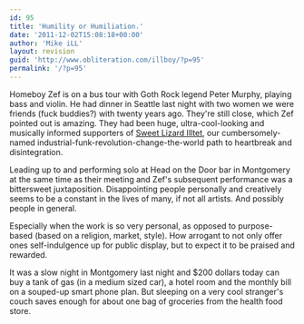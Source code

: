 ```yaml
---
id: 95
title: 'Humility or Humiliation.'
date: '2011-12-02T15:08:18+00:00'
author: 'Mike iLL'
layout: revision
guid: 'http://www.obliteration.com/illboy/?p=95'
permalink: '/?p=95'
---
```


Homeboy Zef is on a bus tour with Goth Rock legend Peter Murphy, playing bass and violin. He had dinner in Seattle last night with two women we were friends (fuck buddies?) with twenty years ago. They're still close, which Zef pointed out is amazing. They had been huge, ultra-cool-looking and musically informed supporters of <a title="Sweet Lizard iLLtet" href="http://www.facebook.com/Illtet" target="_blank">Sweet Lizard Illtet</a>, our cumbersomely-named industrial-funk-revolution-change-the-world path to heartbreak and disintegration.

Leading up to and performing solo at Head on the Door bar in Montgomery at the same time as their meeting and Zef's subsequent performance was a bittersweet juxtaposition. Disappointing people personally and creatively seems to be a constant in the lives of many, if not all artists. And possibly people in general.

Especially when the work is so very personal, as opposed to purpose-based (based on a religion, market, style). How arrogant to not only offer ones self-indulgence up for public display, but to expect it to be praised and rewarded.

It was a slow night in Montgomery last night and $200 dollars today can buy a tank of gas (in a medium sized car), a hotel room and the monthly bill on a souped-up smart phone plan. But sleeping on a very cool stranger's couch saves enough for about one bag of groceries from the health food store.

&nbsp;
